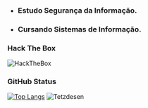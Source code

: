 - ### Estudo Segurança da Informação.
- ### Cursando Sistemas de Informação.


### <b> Hack The Box </b>

![HackTheBox](https://www.hackthebox.eu/badge/image/1045602)
### <b> GitHub Status </b>

[![Top Langs](https://github-readme-stats.vercel.app/api/top-langs/?username=Tetzdesen&layout=compact&theme=midnight-purple&show_icons=true)](https://github.com/anuraghazra/github-readme-stats)
![Tetzdesen](https://github-readme-stats.vercel.app/api?username=Tetzdesen&show_icons=true&theme=midnight-purple)



